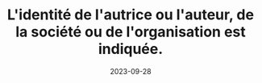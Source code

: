 ---
N: '96'
Rubrique: Identification et contact
title: L'identité de l'autrice ou l'auteur, de la société ou de l'organisation est indiquée.
detail: Dans de nombreux pays, il s’agit d’une obligation légale. Mais au-delà des aspects juridiques locaux, il est bon qu’une personne se porte garante des contenus du site et que cette personne soit identifiée.
abstract: 
categories: [" Identification et contact"]
agrege: O4096-E012
opquast: '4 096'
indiceebook: '12'
description: "Règle n° 012"
before: "011"
weight: "012"
after: "013"
actif: '1'
layout: rules
date: 2023-09-28
tags: ["", ""]
objectif: ["Permettre aux utilisateurs d’identifier sans ambiguïté un interlocuteur physique capable de répondre aux questions éventuelles sur les contenus proposés, ou d’assumer les responsabilités liées à ces contenus.", "Rassurer l'utilisateur en lui permettant d'identifier directement l'autrice ou l'auteur (au sens large).", "Limiter les risques de défiance.", "Améliorer la prise en compte des contenus par les moteurs de recherche et outils d’indexation"]
Meo: ["Le nom et l'adresse de la maison d'édition est écrit dans une section identifiée", "Le nom de la maison d'édition est indiqué dans le fichier OPF grace à l'élément dc:publisher", "Le nom de la maison d'édition est indiqué dans la fiche ONIX"]
Controle: [""]
epubcheck: false
ace: false
humancheck: true
Source: ["Opquast"]
Referentiel: [""]
steps: ["Conception", "Éditorial"]
---